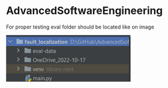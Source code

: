 # AdvancedSoftwareEngineering
For proper testing eval folder should be located like on image


![proper_folder_structure](./structure.png)
